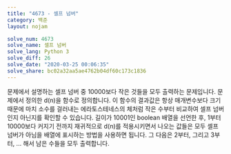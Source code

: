```yaml
---
title: "4673 - 셀프 넘버"
category: 백준
layout: nojam

solve_num: 4673
solve_name: 셀프 넘버
solve_lang: Python 3
solve_diff: 26
solve_date: "2020-03-25 00:06:35"
solve_share: bc02a32aa5ae4762b04df60c173c1836
---
```


문제에서 설명하는 셀프 넘버 중 10000보다 작은 것들을 모두 출력하는 문제입니다. 문제에서 정의한 d(n)을 함수로 정의합니다. 이 함수의 결과값은 항상 매개변수보다 크기 때문에 마치 소수를 걸러내는 에라토스테네스의 체처럼 작은 수부터 비교하여 셀프 넘버인지 아닌지를 확인할 수 있습니다. 길이가 10001인 boolean 배열을 선언한 후, 1부터 10000보다 커지기 전까지 재귀적으로 d(n)를 적용시키면서 나오는 값들은 모두 셀프 넘버가 아님을 배열에 표시하는 방법을 사용하면 됩니다. 그 다음은 2부터, 그리고 3부터, ... 해서 남은 수들을 모두 출력합니다.
